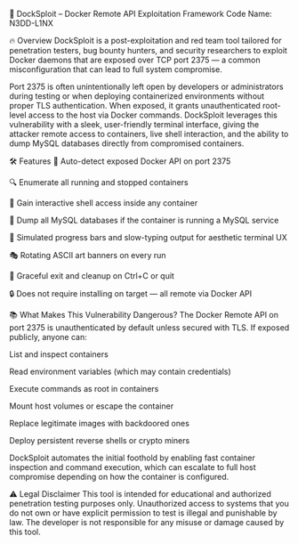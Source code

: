 🐳 DockSploit – Docker Remote API Exploitation Framework
Code Name: N3DD-L1NX

🔥 Overview
DockSploit is a post-exploitation and red team tool tailored for penetration testers, bug bounty hunters, and security researchers to exploit Docker daemons that are exposed over TCP port 2375 — a common misconfiguration that can lead to full system compromise.

Port 2375 is often unintentionally left open by developers or administrators during testing or when deploying containerized environments without proper TLS authentication. When exposed, it grants unauthenticated root-level access to the host via Docker commands. DockSploit leverages this vulnerability with a sleek, user-friendly terminal interface, giving the attacker remote access to containers, live shell interaction, and the ability to dump MySQL databases directly from compromised containers.

🛠️ Features
📡 Auto-detect exposed Docker API on port 2375

🔍 Enumerate all running and stopped containers

🐚 Gain interactive shell access inside any container

💾 Dump all MySQL databases if the container is running a MySQL service

💬 Simulated progress bars and slow-typing output for aesthetic terminal UX

🎭 Rotating ASCII art banners on every run

🚪 Graceful exit and cleanup on Ctrl+C or quit

🔒 Does not require installing on target — all remote via Docker API

📚 What Makes This Vulnerability Dangerous?
The Docker Remote API on port 2375 is unauthenticated by default unless secured with TLS. If exposed publicly, anyone can:

List and inspect containers

Read environment variables (which may contain credentials)

Execute commands as root in containers

Mount host volumes or escape the container

Replace legitimate images with backdoored ones

Deploy persistent reverse shells or crypto miners

DockSploit automates the initial foothold by enabling fast container inspection and command execution, which can escalate to full host compromise depending on how the container is configured.

⚠️ Legal Disclaimer
This tool is intended for educational and authorized penetration testing purposes only. Unauthorized access to systems that you do not own or have explicit permission to test is illegal and punishable by law. The developer is not responsible for any misuse or damage caused by this tool.
